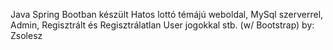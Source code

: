 Java Spring Bootban készült Hatos lottó témájú weboldal, MySql szerverrel, Admin, Regisztrált és Regisztrálatlan User jogokkal stb. (w/ Bootstrap)
by: Zsolesz
